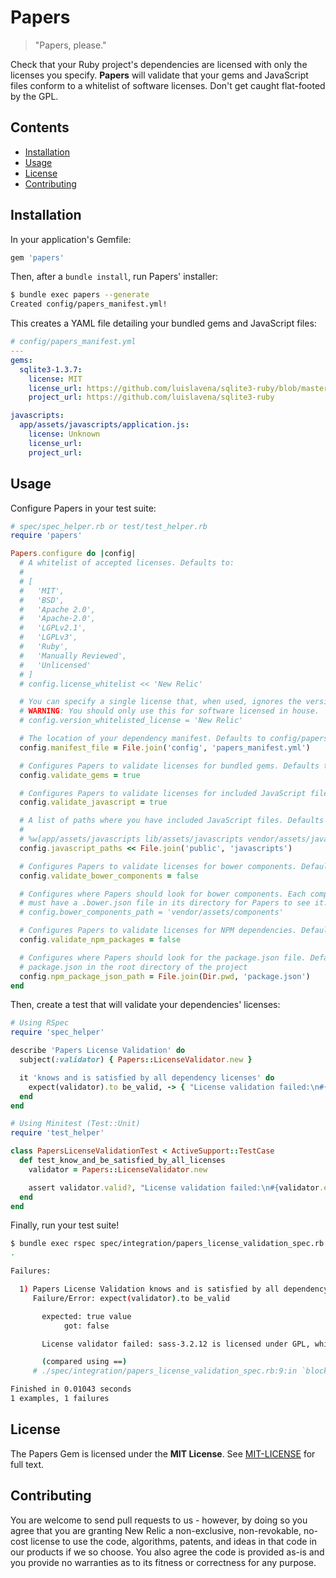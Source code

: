 # Papers

> "Papers, please."

Check that your Ruby project's dependencies are licensed with only the licenses you specify.  **Papers** will validate that your gems and JavaScript files conform to a whitelist of software licenses. Don't get caught flat-footed by the GPL.

## Contents

* [Installation](#installation)
* [Usage](#usage)
* [License](#license)
* [Contributing](#contributing)

## Installation

In your application's Gemfile:

```ruby
gem 'papers'
```

Then, after a `bundle install`, run Papers' installer:

```sh
$ bundle exec papers --generate
Created config/papers_manifest.yml!
```

This creates a YAML file detailing your bundled gems and JavaScript files:

```yaml
# config/papers_manifest.yml
---
gems:
  sqlite3-1.3.7:
    license: MIT
    license_url: https://github.com/luislavena/sqlite3-ruby/blob/master/LICENSE
    project_url: https://github.com/luislavena/sqlite3-ruby

javascripts:
  app/assets/javascripts/application.js:
    license: Unknown
    license_url:
    project_url:
```

## Usage

Configure Papers in your test suite:

```ruby
# spec/spec_helper.rb or test/test_helper.rb
require 'papers'

Papers.configure do |config|
  # A whitelist of accepted licenses. Defaults to:
  #
  # [
  #   'MIT',
  #   'BSD',
  #   'Apache 2.0',
  #   'Apache-2.0',
  #   'LGPLv2.1',
  #   'LGPLv3',
  #   'Ruby',
  #   'Manually Reviewed',
  #   'Unlicensed'
  # ]
  # config.license_whitelist << 'New Relic'

  # You can specify a single license that, when used, ignores the version. Defaults to nil.
  # WARNING: You should only use this for software licensed in house.
  # config.version_whitelisted_license = 'New Relic'

  # The location of your dependency manifest. Defaults to config/papers_manifest.yml
  config.manifest_file = File.join('config', 'papers_manifest.yml')

  # Configures Papers to validate licenses for bundled gems. Defaults to true.
  config.validate_gems = true

  # Configures Papers to validate licenses for included JavaScript files. Defaults to true.
  config.validate_javascript = true

  # A list of paths where you have included JavaScript files. Defaults to:
  #
  # %w[app/assets/javascripts lib/assets/javascripts vendor/assets/javascripts]
  config.javascript_paths << File.join('public', 'javascripts')

  # Configures Papers to validate licenses for bower components. Defaults to false.
  config.validate_bower_components = false

  # Configures where Papers should look for bower components. Each component
  # must have a .bower.json file in its directory for Papers to see it.
  # config.bower_components_path = 'vendor/assets/components'

  # Configures Papers to validate licenses for NPM dependencies. Defaults to false.
  config.validate_npm_packages = false

  # Configures where Papers should look for the package.json file. Defaults to:
  # package.json in the root directory of the project
  config.npm_package_json_path = File.join(Dir.pwd, 'package.json')
end
```

Then, create a test that will validate your dependencies' licenses:

```ruby
# Using RSpec
require 'spec_helper'

describe 'Papers License Validation' do
  subject(:validator) { Papers::LicenseValidator.new }

  it 'knows and is satisfied by all dependency licenses' do
    expect(validator).to be_valid, -> { "License validation failed:\n#{validator.errors.join("\n")}" }
  end
end

# Using Minitest (Test::Unit)
require 'test_helper'

class PapersLicenseValidationTest < ActiveSupport::TestCase
  def test_know_and_be_satisfied_by_all_licenses
    validator = Papers::LicenseValidator.new

    assert validator.valid?, "License validation failed:\n#{validator.errors.join("\n")}"
  end
end
```

Finally, run your test suite!

```sh
$ bundle exec rspec spec/integration/papers_license_validation_spec.rb
.

Failures:

  1) Papers License Validation knows and is satisfied by all dependency licenses
     Failure/Error: expect(validator).to be_valid

       expected: true value
            got: false

       License validator failed: sass-3.2.12 is licensed under GPL, which is not whitelisted

       (compared using ==)
     # ./spec/integration/papers_license_validation_spec.rb:9:in `block (2 levels) in <top (required)>'

Finished in 0.01043 seconds
1 examples, 1 failures
```

## License

The Papers Gem is licensed under the __MIT License__.  See [MIT-LICENSE](https://github.com/newrelic/papers/blob/master/MIT-LICENSE) for full text.

## Contributing

You are welcome to send pull requests to us - however, by doing so you agree that you are granting New Relic a non-exclusive, non-revokable, no-cost license to use the code, algorithms, patents, and ideas in that code in our products if we so choose. You also agree the code is provided as-is and you provide no warranties as to its fitness or correctness for any purpose.
